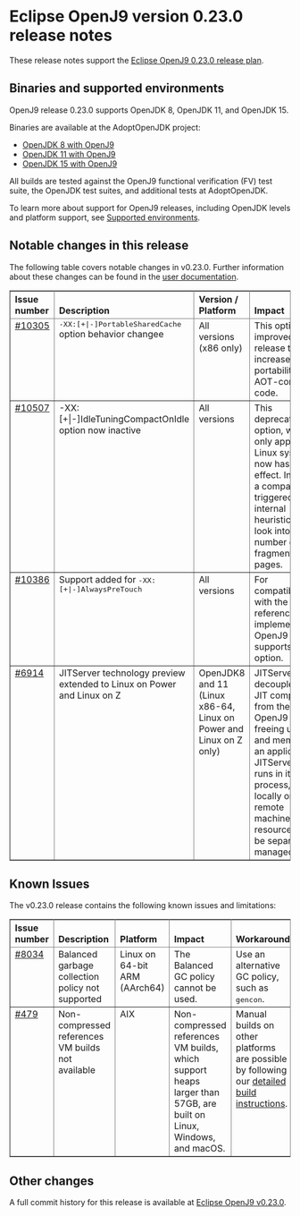 <!--
* Copyright (c) 2020, 2021 IBM Corp. and others
*
* This program and the accompanying materials are made
* available under the terms of the Eclipse Public License 2.0
* which accompanies this distribution and is available at
* https://www.eclipse.org/legal/epl-2.0/ or the Apache
* License, Version 2.0 which accompanies this distribution and
* is available at https://www.apache.org/licenses/LICENSE-2.0.
*
* This Source Code may also be made available under the
* following Secondary Licenses when the conditions for such
* availability set forth in the Eclipse Public License, v. 2.0
* are satisfied: GNU General Public License, version 2 with
* the GNU Classpath Exception [1] and GNU General Public
* License, version 2 with the OpenJDK Assembly Exception [2].
*
* [1] https://www.gnu.org/software/classpath/license.html
* [2] http://openjdk.java.net/legal/assembly-exception.html
*
* SPDX-License-Identifier: EPL-2.0 OR Apache-2.0 OR GPL-2.0 WITH
* Classpath-exception-2.0 OR LicenseRef-GPL-2.0 WITH Assembly-exception
-->

# Eclipse OpenJ9 version 0.23.0 release notes

These release notes support the [Eclipse OpenJ9 0.23.0 release plan](https://projects.eclipse.org/projects/technology.openj9/releases/0.23.0/plan).

## Binaries and supported environments

OpenJ9 release 0.23.0 supports OpenJDK 8, OpenJDK 11, and OpenJDK 15.

Binaries are available at the AdoptOpenJDK project:

- [OpenJDK 8 with OpenJ9](https://adoptopenjdk.net/archive.html?variant=openjdk8&jvmVariant=openj9)
- [OpenJDK 11 with OpenJ9](https://adoptopenjdk.net/archive.html?variant=openjdk11&jvmVariant=openj9)
- [OpenJDK 15 with OpenJ9](https://adoptopenjdk.net/archive.html?variant=openjdk15&jvmVariant=openj9)

All builds are tested against the OpenJ9 functional verification (FV) test suite, the OpenJDK test suites, and additional tests at AdoptOpenJDK.

To learn more about support for OpenJ9 releases, including OpenJDK levels and platform support, see [Supported environments](https://eclipse.org/openj9/docs/openj9_support/index.html).


## Notable changes in this release

The following table covers notable changes in v0.23.0. Further information about these changes can be found in the [user documentation](https://www.eclipse.org/openj9/docs/version0.23/).

<table cellpadding="4" cellspacing="0" summary="" width="100%" rules="all" frame="border" border="1"><thead align="left">
<tr valign="bottom">
<th valign="bottom">Issue number</th>
<th valign="bottom">Description</th>
<th valign="bottom">Version / Platform</th>
<th valign="bottom">Impact</th>
</tr>
</thead>
<tbody>

<tr><td valign="top">
<a href="https://github.com/eclipse-openj9/openj9/pull/10305">#10305</a></td>
<td valign="top"><tt>-XX:[+|-]PortableSharedCache</tt> option behavior changee</td>
<td valign="top">All versions (x86 only)</td>
<td valign="top">This option is improved in this release to increase the portability of AOT-compiled code.</td>
</tr>

<tr><td valign="top"><a href="https://github.com/eclipse-openj9/openj9/pull/10507">#10507</a></td>
<td valign="top">-XX:[+|-]IdleTuningCompactOnIdle option now inactive</td>
<td valign="top">All versions</td>
<td valign="top">This deprecated option, which only applied to Linux systems, now has no effect. Instead, a compaction is triggered by internal heuristics that look into the number of fragmented pages.</td>
</tr>

<tr><td valign="top"><a href="https://github.com/eclipse-openj9/openj9/pull/10386">#10386</a></td>
<td valign="top">Support added for <tt>-XX:[+|-]AlwaysPreTouch</td>
<td valign="top">All versions</td>
<td valign="top">For compatibility with the reference implementation, OpenJ9 now supports this option.</td>
</tr>

<tr><td valign="top"><a href="https://github.com/eclipse-openj9/openj9/issues/6914">#6914</a></td>
<td valign="top">JITServer technology preview extended to Linux on Power and Linux on Z</td>
<td valign="top">OpenJDK8 and 11 (Linux x86-64, Linux on Power and Linux on Z only)</td>
<td valign="top">JITServer decouples the JIT compiler from the OpenJ9 VM, freeing up CPU and memory for an application. JITServer then runs in its own process, either locally or on a remote machine, where resources can be separately managed.</td>
</tr>

</table>

## Known Issues

The v0.23.0 release contains the following known issues and limitations:

<table cellpadding="4" cellspacing="0" summary="" width="100%" rules="all" frame="border" border="1">
<thead align="left">
<tr valign="bottom">
<th valign="bottom">Issue number</th>
<th valign="bottom">Description</th>
<th valign="bottom">Platform</th>
<th valign="bottom">Impact</th>
<th valign="bottom">Workaround</th>
</tr>
</thead>
<tbody>

<tr><td valign="top"><a href="https://github.com/eclipse-openj9/openj9/issues/8034">#8034</a></td>
<td valign="top">Balanced garbage collection policy not supported</td>
<td valign="top">Linux on 64-bit ARM (AArch64)</td>
<td valign="top">The Balanced GC policy cannot be used. </td>
<td valign="top">Use an alternative GC policy, such as <tt>gencon</tt>.</td>
</tr>

<tr><td valign="top"><a href="https://github.com/eclipse-openj9/openj9/issues/479">#479</a></td>
<td valign="top">Non-compressed references VM builds not available</td>
<td valign="top">AIX</td>
<td valign="top">Non-compressed references VM builds, which support heaps larger than 57GB, are built on Linux, Windows, and macOS. </td>
<td valign="top">Manual builds on other platforms are possible by following our <a href="https://github.com/eclipse-openj9/openj9/blob/master/buildenv/Build_Instructions_V8.md">detailed build instructions</a>.</td>
</tr>

</tbody>
</table>

## Other changes

A full commit history for this release is available at [Eclipse OpenJ9 v0.23.0](https://github.com/eclipse-openj9/openj9/releases/tag/openj9-0.23.0).
